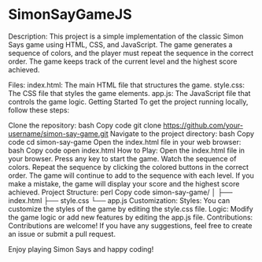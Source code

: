 # SimonSayGameJS
Description:
This project is a simple implementation of the classic Simon Says game using HTML, CSS, and JavaScript. The game generates a sequence of colors, and the player must repeat the sequence in the correct order. The game keeps track of the current level and the highest score achieved.

Files:
index.html: The main HTML file that structures the game.
style.css: The CSS file that styles the game elements.
app.js: The JavaScript file that controls the game logic.
Getting Started
To get the project running locally, follow these steps:

Clone the repository:
bash
Copy code
git clone https://github.com/your-username/simon-say-game.git
Navigate to the project directory:
bash
Copy code
cd simon-say-game
Open the index.html file in your web browser:
bash
Copy code
open index.html
How to Play:
Open the index.html file in your browser.
Press any key to start the game.
Watch the sequence of colors.
Repeat the sequence by clicking the colored buttons in the correct order.
The game will continue to add to the sequence with each level.
If you make a mistake, the game will display your score and the highest score achieved.
Project Structure:
perl
Copy code
simon-say-game/
│
├── index.html
├── style.css
└── app.js
Customization:
Styles: You can customize the styles of the game by editing the style.css file.
Logic: Modify the game logic or add new features by editing the app.js file.
Contributions:
Contributions are welcome! If you have any suggestions, feel free to create an issue or submit a pull request.

Enjoy playing Simon Says and happy coding!
